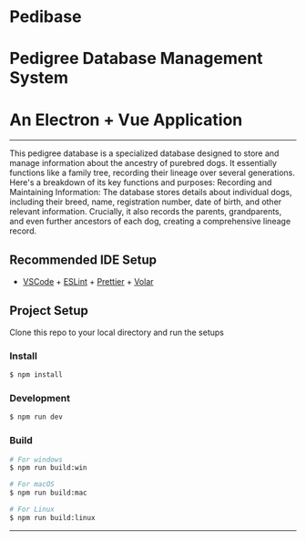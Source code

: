 # Pedibase

# Pedigree Database Management System

# An Electron + Vue Application

-------
This pedigree database is a specialized database designed to store and manage information about the ancestry of purebred dogs. It essentially functions like a family tree, recording their lineage over several generations. Here's a breakdown of its key functions and purposes:
Recording and Maintaining Information:
The database stores details about individual dogs, including their breed, name, registration number, date of birth, and other relevant information.
Crucially, it also records the parents, grandparents, and even further ancestors of each dog, creating a comprehensive lineage record.

## Recommended IDE Setup

- [VSCode](https://code.visualstudio.com/) + [ESLint](https://marketplace.visualstudio.com/items?itemName=dbaeumer.vscode-eslint) + [Prettier](https://marketplace.visualstudio.com/items?itemName=esbenp.prettier-vscode) + [Volar](https://marketplace.visualstudio.com/items?itemName=Vue.volar)

## Project Setup
Clone this repo to your local directory and run the setups

### Install

```bash
$ npm install
```

### Development

```bash
$ npm run dev
```

### Build

```bash
# For windows
$ npm run build:win

# For macOS
$ npm run build:mac

# For Linux
$ npm run build:linux
```
-------
